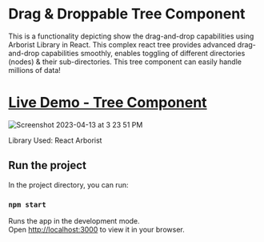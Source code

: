 # Drag & Droppable Tree Component 
This is a functionality depicting show the drag-and-drop capabilities using Arborist Library in React. 
This complex react tree provides advanced drag-and-drop capabilities smoothly, enables toggling of different directories (nodes) & their sub-directories. 
This tree component can easily handle millions of data!
 
 # [Live Demo - Tree Component](https://main--startling-valkyrie-3d25d7.netlify.app/)     
![Screenshot 2023-04-13 at 3 23 51 PM](https://user-images.githubusercontent.com/2153396/231772417-75a7bc04-9501-4e8b-a1a5-8d41ffef98fa.png)

Library Used: React Arborist 



## Run the project

In the project directory, you can run:

### `npm start`

Runs the app in the development mode.\
Open [http://localhost:3000](http://localhost:3000) to view it in your browser.
 
